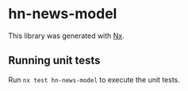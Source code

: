 # hn-news-model

This library was generated with [Nx](https://nx.dev).

## Running unit tests

Run `nx test hn-news-model` to execute the unit tests.
